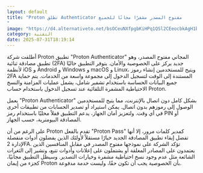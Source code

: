 ```yaml
---
layout: default
title: "Proton تطلق Authenticator مفتوح المصدر مشفرًا مجانًا للجميع
"
image: "https://d4.alternativeto.net/bsOCeuNXfpgbKiHPq1QSl2CEeocbkAgH1bTgKMUPMrs/rs:fill:1520:760:0/g:ce:0:0/YWJzOi8vZGlzdC9jb250ZW50LzE3NTM5ODczMTQyMTMucG5n.png"
category: التقنية
date: 2025-07-31T18:19:14
---
```


أطلقت شركة Proton تطبيق "Proton Authenticator" المجاني مفتوح المصدر، وهو تطبيق مصادقة ثنائية (2FA) جديد يركز على الخصوصية والأمان. يتوفر التطبيق حاليًا لأنظمة iOS و Android و Windows و macOS و Linux، ويتيح للمستخدمين إنشاء رموز 2FA المستندة إلى الوقت لتسجيل الدخول إلى مجموعة واسعة من الخدمات. يتم حماية جميع البيانات الحساسة باستخدام تشفير شامل، يشمل عمليات المزامنة والنسخ الاحتياطية المشفرة التلقائية عند تسجيل الدخول باستخدام حساب Proton.

يعمل "Proton Authenticator" بشكل كامل دون اتصال بالإنترنت، مما يتيح للمستخدمين الوصول إلى رموزهم بدون اتصال. يمكن استيراد أو تصدير الحسابات من تطبيقات أخرى في أي وقت. ولتعزيز أمان الجهاز، يدعم التطبيق قفلاً محليًا باستخدام رمز PIN أو المصادقة البيومترية، حسب الجهاز.

على الرغم من أن Proton تقدم بالفعل "Proton Pass" كمدير كلمات مرور، إلا أنها تفضل إبقاء تطبيق المصادقة الجديد خيارًا مستقلاً لأولئك الذين يفضلون أدوات منفصلة لإدارة 2FA. تؤكد الشركة على نموذجها مفتوح المصدر في مقابل المنافسين الذين يعتمدون على المصادر المغلقة أو يشتملون على إعلانات وأدوات تتبع، وتشير إلى الثغرات الشائعة مثل عدم وجود نسخ احتياطية مشفرة وخيارات التصدير. وسيظل التطبيق مجانيًا، كجزء من إيمان Proton بأن الخصوصية يجب أن تكون حقًا، وليست خدمة مدفوعة.
